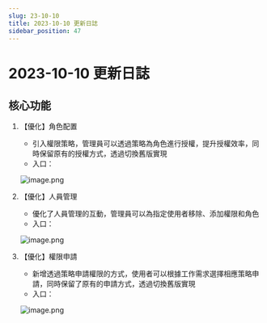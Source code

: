 ```yaml
---
slug: 23-10-10
title: 2023-10-10 更新日誌
sidebar_position: 47
---
```



# 2023-10-10 更新日誌


## 核心功能

1. 【優化】角色配置
    - 引入權限策略，管理員可以透過策略為角色進行授權，提升授權效率，同時保留原有的授權方式，透過切換舊版實現
    - 入口：

    ![image.png](/assets/1c19ee51eb11cc51a6c520255b4e693d.png)

2. 【優化】人員管理
    - 優化了人員管理的互動，管理員可以為指定使用者移除、添加權限和角色
    - 入口：

    ![image.png](/assets/f6ffad6cb416872a3db96244aa9e3c31.png)

3. 【優化】權限申請
    - 新增透過策略申請權限的方式，使用者可以根據工作需求選擇相應策略申請，同時保留了原有的申請方式，透過切換舊版實現
    - 入口：

    ![image.png](/assets/f0e037780756a02e1e1b3cc269573345.png)

